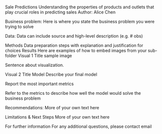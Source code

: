 Sale Predictions
Understanding the properties of products and outlets that play crucial roles in predicting sales
Author: Alice Chen

Business problem:
Here is where you state the business problem you were trying to solve

Data:
Data can include source and high-level description (e.g. # obs)

Methods
Data preparation steps with explanation and justification for choices
Results
Here are examples of how to embed images from your sub-folder
Visual 1 Title
sample image

Sentence about visualization.

Visual 2 Title
Model
Describe your final model

Report the most important metrics

Refer to the metrics to describe how well the model would solve the business problem

Recommendations:
More of your own text here

Limitations & Next Steps
More of your own text here

For further information
For any additional questions, please contact email
